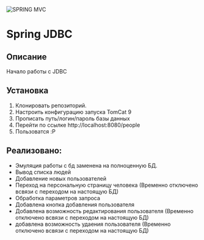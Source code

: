 ![SPRING MVC](https://spring.io/images/spring-logo-2022-dark-2f10e8055653ec50e693eb444291d742.svg)

# Spring JDBC

## Описание
Начало работы с JDBC

## Установка
1. Клонировать репозиторий.
2. Настроить конфигурацию запуска TomCat 9
3. Прописать путь/логин/пароль базы данных
4. Перейти по ссылке http://localhost:8080/people
5. Пользоватся :P

## Реализовано:
- Эмуляция работы с бд заменена на полноценную БД.
- Вывод списка людей
- Добавление новых пользователей
- Переход на персональную страницу человека (Временно отключено всвязи с переходом на настоящую БД)
- Обработка параметров запроса
- Добавлена кнопка добавления пользователя
- Добавлена возможность редактирования пользователя (Временно отключено всвязи с переходом на настоящую БД)
- добавлена возможность удаения пользователя (Временно отключено всвязи с переходом на настоящую БД)
